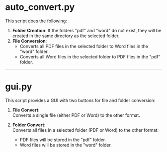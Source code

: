 # auto_convert.py

This script does the following:

1. **Folder Creation**: If the folders "pdf" and "word" do not exist, they will be created in the same directory as the selected folder.
2. **File Conversion**:
    - Converts all PDF files in the selected folder to Word files in the "word" folder.
    - Converts all Word files in the selected folder to PDF files in the "pdf" folder.

---

# gui.py

This script provides a GUI with two buttons for file and folder conversion:

1. **File Convert**:  
   Converts a single file (either PDF or Word) to the other format.

2. **Folder Convert**:  
   Converts all files in a selected folder (PDF or Word) to the other format:
   - PDF files will be stored in the "pdf" folder.
   - Word files will be stored in the "word" folder.